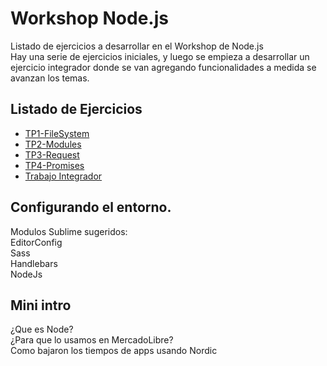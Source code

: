# Workshop Node.js
Listado de ejercicios a desarrollar en el Workshop de Node.js  
Hay una serie de ejercicios iniciales, y luego se empieza a desarrollar un ejercicio integrador donde se van agregando funcionalidades a medida se avanzan los temas.

## Listado de Ejercicios
- [TP1-FileSystem](https://github.com/fallemand/workshop-nodejs/tree/master/ej1-filesystem)
- [TP2-Modules](https://github.com/fallemand/workshop-nodejs/tree/master/ej2-modules)
- [TP3-Request](https://github.com/fallemand/workshop-nodejs/tree/master/ej3-request)
- [TP4-Promises](https://github.com/fallemand/workshop-nodejs/tree/master/ej4-promises)
- [Trabajo Integrador](https://github.com/fallemand/workshop-nodejs/tree/master/tp)

## Configurando el entorno.
Modulos Sublime sugeridos:   
EditorConfig   
Sass   
Handlebars   
NodeJs   

## Mini intro
¿Que es Node?   
¿Para que lo usamos en MercadoLibre?   
Como bajaron los tiempos de apps usando Nordic   
